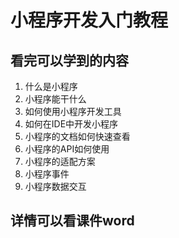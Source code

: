 # 小程序开发入门教程
## 看完可以学到的内容
  1. 什么是小程序
  2. 小程序能干什么
  3. 如何使用小程序开发工具
  4. 如何在IDE中开发小程序
  5. 小程序的文档如何快速查看
  6. 小程序的API如何使用
  7. 小程序的适配方案
  8. 小程序事件
  9. 小程序数据交互
## 详情可以看课件word